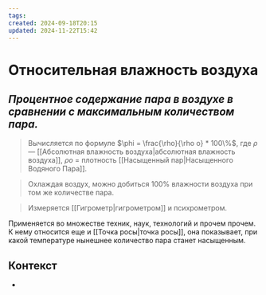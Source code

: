 ```yaml
---
tags: 
created: 2024-09-18T20:15
updated: 2024-11-22T15:42
---
```

# Относительная влажность воздуха

## ***Процентное содержание пара в воздухе в сравнении с максимальным количеством пара.***

> Вычисляется по формуле $\phi = \frac{\rho}{\rho o} * 100\%$,
> где $\rho$ — [[Абсолютная влажность воздуха|абсолютная влажность воздуха]],
$\rho o$ = плотность [[Насыщенный пар|Насыщенного Водяного Пара]].

>Охлаждая воздух, можно добиться 100% влажности воздуха при том же количестве пара.

> Измеряется [[Гигрометр|гигрометром]] и психрометром.

Применяется во множестве техник, наук, технологий и прочем прочем. 
К нему относится еще и [[Точка росы|точка росы]], она показывает, при какой температуре нынешнее количество пара станет насыщенным.
## Контекст
- 

